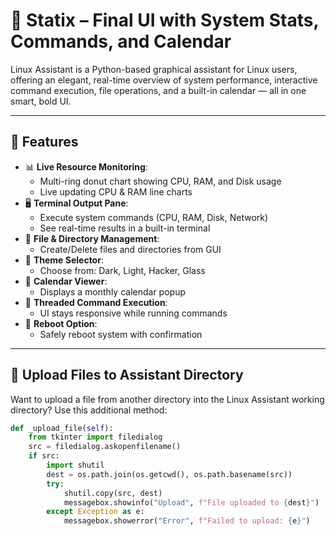 # 🧠 Statix – Final UI with System Stats, Commands, and Calendar

Linux Assistant is a Python-based graphical assistant for Linux users, offering an elegant, real-time overview of system performance, interactive command execution, file operations, and a built-in calendar — all in one smart, bold UI.

---

## 🔧 Features

- 📊 **Live Resource Monitoring**: 
  - Multi-ring donut chart showing CPU, RAM, and Disk usage
  - Live updating CPU & RAM line charts
- 🖥️ **Terminal Output Pane**: 
  - Execute system commands (CPU, RAM, Disk, Network)
  - See real-time results in a built-in terminal
- 🧾 **File & Directory Management**:
  - Create/Delete files and directories from GUI
- 🎨 **Theme Selector**:
  - Choose from: Dark, Light, Hacker, Glass
- 📆 **Calendar Viewer**:
  - Displays a monthly calendar popup
- 🧵 **Threaded Command Execution**:
  - UI stays responsive while running commands
- 🔁 **Reboot Option**:
  - Safely reboot system with confirmation

---

## 📂 Upload Files to Assistant Directory

Want to upload a file from another directory into the Linux Assistant working directory? Use this additional method:

```python
def _upload_file(self):
    from tkinter import filedialog
    src = filedialog.askopenfilename()
    if src:
        import shutil
        dest = os.path.join(os.getcwd(), os.path.basename(src))
        try:
            shutil.copy(src, dest)
            messagebox.showinfo("Upload", f"File uploaded to {dest}")
        except Exception as e:
            messagebox.showerror("Error", f"Failed to upload: {e}")
